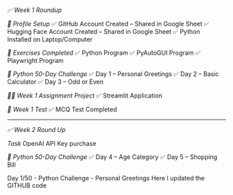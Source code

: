 *✅ Week 1 Roundup*

*🔧 Profile Setup*
✅ GitHub Account Created – Shared in Google Sheet
✅ Hugging Face Account Created – Shared in Google Sheet
✅ Python Installed on Laptop/Computer

*🧪 Exercises Completed*
✅ Python Program
✅ PyAutoGUI Program
✅ Playwright Program

*📅 Python 50-Day Challenge*
✅ Day 1 – Personal Greetings
✅ Day 2 – Basic Calculator
✅ Day 3 – Odd or Even

*🧑‍💻 Week 1 Assignment Project*
✅ Streamlit Application

*📝 Week 1 Test*
✅ MCQ Test Completed
___________________________________________

*✅ Week 2 Round Up*

*Task*
OpenAI API Key purchase

*📅 Python 50-Day Challenge*
✅ Day 4 – Age Category
✅ Day 5 – Shopping Bill





Day 1/50 - Python Challenge - Personal Greetings
Here I updated the GITHUB code





